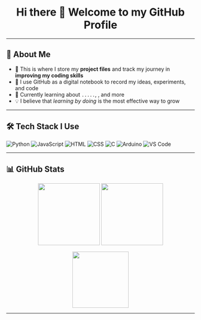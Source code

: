 <h1 align="center">Hi there 👋 Welcome to my GitHub Profile</h1>

---

## 🧠 About Me

- 🚀 This is where I store my **project files** and track my journey in **improving my coding skills**
- 🧰 I use GitHub as a digital notebook to record my ideas, experiments, and code
- 🌱 Currently learning about `.....`, , and more
- 💡 I believe that *learning by doing* is the most effective way to grow

---

## 🛠️ Tech Stack I Use

![Python](https://img.shields.io/badge/-Python-3776AB?style=flat&logo=python&logoColor=white)
![JavaScript](https://img.shields.io/badge/-JavaScript-F7DF1E?style=flat&logo=javascript&logoColor=black)
![HTML](https://img.shields.io/badge/-HTML5-E34F26?style=flat&logo=html5&logoColor=white)
![CSS](https://img.shields.io/badge/-CSS3-1572B6?style=flat&logo=css3)
![C](https://img.shields.io/badge/-C-00599C?style=flat&logo=c)
![Arduino](https://img.shields.io/badge/-Arduino-00979D?style=flat&logo=arduino&logoColor=white)
![VS Code](https://img.shields.io/badge/-VS%20Code-007ACC?style=flat&logo=visual-studio-code)

---

## 📊 GitHub Stats

<p align="center">
  <img src="https://github-readme-stats.vercel.app/api?username=noppakorn001&show_icons=true&theme=tokyonight&hide=contribs" height="165" />
  <img src="https://github-readme-streak-stats.herokuapp.com?user=noppakorn001&theme=tokyonight&date_format=M%20j%5B%2C%20Y%5D" height="165" />
</p>

<p align="center">
  <img src="https://github-readme-stats.vercel.app/api/top-langs/?username=noppakorn001&layout=compact&theme=tokyonight" height="150" />
</p>

---




